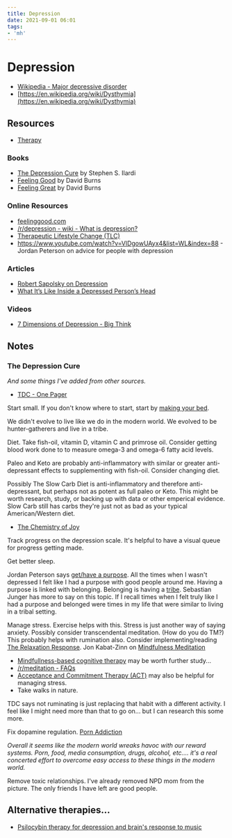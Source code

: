 ```yaml
---
title: Depression
date: 2021-09-01 06:01
tags:
- 'mh'
---
```


# Depression

* [Wikipedia - Major depressive disorder](https://en.wikipedia.org/wiki/Major_depressive_disorder)
* [https://en.wikipedia.org/wiki/Dysthymia](https://en.wikipedia.org/wiki/Dysthymia)

## Resources

* [Therapy](202305031948-therapy.md)

### Books

* [The Depression Cure](https://www.amazon.com/Depression-Cure-6-Step-Program-without-ebook/dp/B0097DHV94/ref=tmm_kin_swatch_0?_encoding=UTF8&qid=1475271191&sr=8-1) by Stephen S. Ilardi
* [Feeling Good](https://feelinggood.com/books/) by David Burns
* [Feeling Great](https://feelinggood.com/books/) by David Burns


### Online Resources

* [feelinggood.com](https://feelinggood.com/books/)
* [/r/depression - wiki - What is depression?](https://www.reddit.com/r/depression/wiki/what_is_depression/)
* [Therapeutic Lifestyle Change (TLC)](http://tlc.ku.edu/)
* https://www.youtube.com/watch?v=VlDgowUAyx4&list=WL&index=88 - Jordan Peterson on advice for people with depression

### Articles

* [Robert Sapolsky on Depression](https://www.robertsapolskyrocks.com/depression.html)
* [What It’s Like Inside a Depressed Person’s Head](https://www.goodtherapy.org/blog/inside-head-depressed-person-0110134)


### Videos

* [7 Dimensions of Depression - Big Think](https://www.youtube.com/watch?v=GnCS_TGYZPA) 

## Notes

### The Depression Cure

_And some things I've added from other sources._

* [TDC - One Pager](thedepressioncure.txt)

Start small. If you don't know where to start, start by [making your bed](https://www.youtube.com/watch?v=pxBQLFLei70). 

We didn't evolve to live like we do in the modern world. We evolved to be hunter-gatherers and live in a tribe. 

Diet. Take fish-oil, vitamin D, vitamin C and primrose oil. Consider getting blood work done to  to measure omega-3 and omega-6 fatty acid levels. 

Paleo and Keto are probably anti-inflammatory with similar or greater anti-depressant effects to supplementing with fish-oil. Consider changing diet. 

Possibly The Slow Carb Diet is anti-inflammatory and therefore anti-depressant, but perhaps not as potent as full paleo or Keto. This might be worth research, study, or backing up with data or other emperical evidence. Slow Carb still has carbs they're just not as bad as your typical American/Western diet.

* [The Chemistry of Joy](https://www.simonandschuster.com/books/The-Chemistry-of-Joy/Henry-Emmons-MD/9780743265072)

Track progress on the depression scale. It's helpful to have a visual queue for progress getting made. 

Get better sleep. 

Jordan Peterson says [get/have a purpose](https://www.youtube.com/watch?v=pxBQLFLei70). All the times when I wasn't depressed I felt like I had a purpose with good people around me. Having a purpose is linked with belonging. Belonging is having a [tribe](http://www.sebastianjunger.com/tribe-by-sebastian-junger). Sebastian Junger has more to say on this topic. If I recall times when I felt truly like I had a purpose and belonged were times in my life that were similar to living in a tribal setting.

Manage stress. Exercise helps with this. Stress is just another way of saying anxiety. Possibly consider transcendental meditation. (How do you do TM?) This probably helps with rumination also. Consider implementing/reading [The Relaxation Response](http://www.relaxationresponse.org/). Jon Kabat-Zinn on [Mindfulness Meditation](https://www.youtube.com/watch?v=3nwwKbM_vJc)

* [Mindfullness-based cognitive therapy](https://www.mbct.com/about-mbct/) may be worth further study...
* [/r/meditation - FAQs](https://www.reddit.com/r/Meditation/wiki/faq/)
* [Acceptance and Commitment Therapy (ACT)](www.goodtherapy.org/Acceptance_Commitment_Therapy.html) may also be helpful for managing stress.
* Take walks in nature.

TDC says not ruminating is just replacing that habit with a different activity. I feel like I might need more than that to go on... but I can research this some more.

Fix dopamine regulation. [Porn Addiction](https://nofap.com/porn-addiction/)

_Overall it seems like the modern world wreaks havoc with our reward systems. Porn, food, media consumption, drugs, alcohol, etc.... it's a real concerted effort to overcome easy access to these things in the modern world._

Remove toxic relationships. I've already removed NPD mom from the picture. The only friends I have left are good people.

## Alternative therapies...

* [Psilocybin therapy for depression and brain's response to music](https://www.psypost.org/2023/05/psilocybin-therapy-for-depression-appears-to-have-a-curious-effect-on-the-brains-response-to-music-159783)



